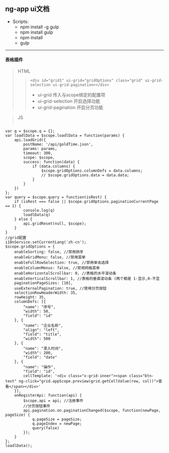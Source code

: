 ## ng-app ui文档

* Scripts:
	* npm install -g gulp
	* npm install gulp
	* npm install
	* gulp
--------------------
#### 表格插件
> HTML
> > ` <div id="grid1" ui-grid="gridOptions" class="grid" ui-grid-selection ui-grid-pagination></div> `
> > * ui-grid 传入与scope绑定的配置项
> > * ui-grid-selection 开启选择功能 
> > * ui-grid-pagination 开启分页功能

> JS
> > ```js
	var q = $scope.q = {};
    var loadlData = $scope.loadlData = function(params) {
        api.loadGrid({
            postName: '/api/goldTime.json',
            params: params,
            timeout: 300,
            scope: $scope,
            success: function(data) {
                if (data.columns) {
                    $scope.gridOptions.columnDefs = data.columns;
                    // $scope.gridOptions.data = data.data;
                }
            }
        })
    };
    var query = $scope.query = function(isRest) {
        if (isRest === false || $scope.gridOptions.paginationCurrentPage == 1) {
            console.log(q)
            loadlData(q)
        } else {
            api.gridReset(null, $scope);
        }
    }
    //grid配置
    i18nService.setCurrentLang('zh-cn');
    $scope.gridOptions = {
        enableSorting: false, //禁用排序
        enableGridMenu: false, //禁用菜单
        enableFullRowSelection: true, //禁用单击选择
        enableColumnMenus: false, //禁用网格菜单
        enableHorizontalScrollbar: 0, //表格的水平滚动条  
        enableVerticalScrollbar: 1, //表格的垂直滚动条 (两个都是 1-显示,0-不显
        paginationPageSizes: [10],
        useExternalPagination: true, //使用分页按钮
        selectionRowHeaderWidth: 35,
        rowHeight: 35,
        columnDefs: [{
            "name": "序号",
            "width": 50,
            "field": "id"
        }, {
            "name": "企业名称",
            "align": "left",
            "field": "title",
            "width": 500
        }, {
            "name": "录入时间",
            "width": 200,
            "field": "date"
        }, {
            "name": "操作",
            "field": "id",
            cellTemplate: '<div class="x-grid-inner"><span class="btn-text" ng-click="grid.appScope.preview(grid.getCellValue(row, col))">查看</span></div>'
        }],
        onRegisterApi: function(api) {
            $scope.api = api; //注册事件
            //分页按钮事件
            api.pagination.on.paginationChanged($scope, function(newPage, pageSize) {
                q.pageSize = pageSize;
                q.pageIndex = newPage;
                query(false)
            });
        }
    };
    loadlData();
> > ```